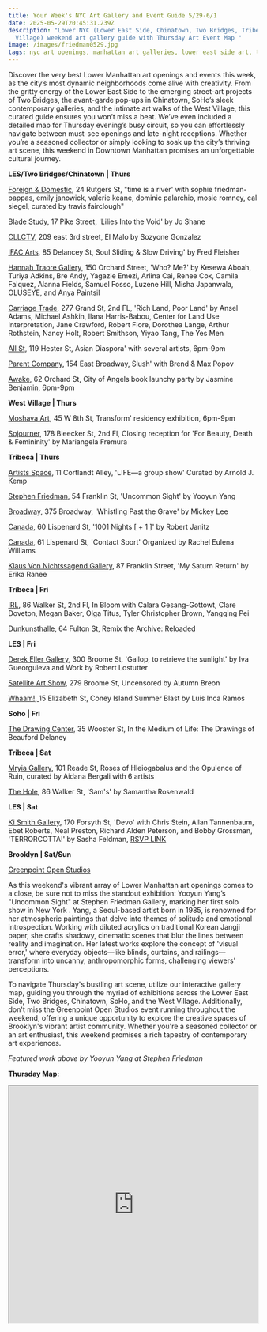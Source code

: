 ```yaml
---
title: Your Week's NYC Art Gallery and Event Guide 5/29-6/1
date: 2025-05-29T20:45:31.239Z
description: "Lower NYC (Lower East Side, Chinatown, Two Bridges, Tribeca, West
  Village) weekend art gallery guide with Thursday Art Event Map "
image: /images/friedman0529.jpg
tags: nyc art openings, manhattan art galleries, lower east side art, tribeca art, two bridges art, chinatown nyc art, greenpoint open studios
---
```

Discover the very best Lower Manhattan art openings and events this week, as the city’s most dynamic neighborhoods come alive with creativity. From the gritty energy of the Lower East Side to the emerging street-art projects of Two Bridges, the avant-garde pop-ups in Chinatown, SoHo’s sleek contemporary galleries, and the intimate art walks of the West Village, this curated guide ensures you won’t miss a beat. We’ve even included a detailed map for Thursday evening’s busy circuit, so you can effortlessly navigate between must-see openings and late-night receptions. Whether you’re a seasoned collector or simply looking to soak up the city’s thriving art scene, this weekend in Downtown Manhattan promises an unforgettable cultural journey.

**L﻿ES/Two Bridges/Chinatown | Thurs**

[Foreign & Domestic](https://foreigndomestic.io/), 24 Rutgers St, "time is a river' with sophie friedman-pappas, emily janowick, valerie keane, dominic palarchio, mosie romney, cal siegel, curated by travis fairclough"

[Blade Study](https://www.bladestudy.net/exhibitions), 17 Pike Street, 'Lilies Into the Void' by Jo Shane

[CLLCTV](https://www.instagram.com/cllctv.nyc), 209 east 3rd street, El Malo by Sozyone Gonzalez

[IFAC Arts](http://www.instagram.com/ifacarts), 85 Delancey St, Soul Sliding & Slow Driving' by Fred Fleisher

[Hannah Traore Gallery](https://hannahtraoregallery.com/exhibition/who-me/), 150 Orchard Street, 'Who? Me?' by Kesewa Aboah, Turiya Adkins, Bre Andy, Yagazie Emezi, Arlina Cai, Renee Cox, Camila Falquez, Alanna Fields, Samuel Fosso, Luzene Hill, Misha Japanwala, OLUSEYE, and Anya Paintsil

[Carriage Trade](https://www.carriagetrade.org/rich-land-poor-land), 277 Grand St, 2nd FL, 'Rich Land, Poor Land' by Ansel Adams, Michael Ashkin, Ilana Harris-Babou, Center for Land Use Interpretation, Jane Crawford, Robert Fiore, Dorothea Lange, Arthur Rothstein, Nancy Holt, Robert Smithson, Yiyao Tang, The Yes Men

[All St](https://allstnyc.com/), 119 Hester St, Asian Diaspora' with several artists, 6pm-9pm

[Parent Company](https://www.instagram.com/parent.company.gallery), 154 East Broadway, Slush' with Brend & Max Popov

[Awake](https://www.instagram.com/awakenewyorkclothing), 62 Orchard St, City of Angels book launchy party by Jasmine Benjamin, 6pm-9pm

**W﻿est Village | Thurs**

[Moshava Art](https://www.instagram.com/moshava.art), 45 W 8th St, Transform' residency exhibition, 6pm-9pm

[Sojourner](https://www.instagram.com/sojourner_gallery), 178 Bleecker St, 2nd Fl, Closing reception for 'For Beauty, Death & Femininity' by Mariangela Fremura

**T﻿ribeca | Thurs**

[Artists Space](https://artistsspace.org/exhibitions/arnold-kemp), 11 Cortlandt Alley, 'LIFE—a group show' Curated by Arnold J. Kemp

[Stephen Friedman](https://www.stephenfriedman.com/exhibitions/203-yooyun-yang-uncommon-sight-new-york-opening-on-thursday-29-may-6-8pm/), 54 Franklin St, 'Uncommon Sight' by Yooyun Yang

[Broadway](https://broadwaygallery.nyc/exhibitions/66-mickey-lee-whistling-past-the-grave/), 375 Broadway, 'Whistling Past the Grave' by Mickey Lee

[Canada](https://canadanewyork.com/exhibitions/1001-nights-1), 60 Lispenard St, '1001 Nights \[ + 1 ]' by Robert Janitz

[Canada](https://canadanewyork.com/exhibitions/contact-sport), 61 Lispenard St, 'Contact Sport' Organized by Rachel Eulena Williams

[Klaus Von Nichtssagend Gallery](https://klausgallery.com/exhibition/erika-ranee-my-saturn-return-2025-05-29/), 87 Franklin Street, 'My Saturn Return' by Erika Ranee

**T﻿ribeca | Fri**

[I﻿RL](https://www.instagram.com/irl.nyc), 86 Walker St, 2nd Fl, In Bloom with Calara Gesang-Gottowt, Clare Doveton, Megan Baker, Olga Titus, Tyler Christopher Brown, Yangqing Pei

[Dunkunsthalle](https://www.dunkunsthalle.com/), 64 Fulton St, Remix the Archive: Reloaded

**L﻿ES | Fri**

[Derek Eller Gallery](https://www.derekeller.com/), 300 Broome St, 'Gallop, to retrieve the sunlight' by Iva Gueorguieva and Work by Robert Lostutter

[Satellite Art Show](https://www.instagram.com/satelliteartshow), 279 Broome St, Uncensored by Autumn Breon

[Whaam!, ](https://www.instagram.com/whaam.whaam)15 Elizabeth St, Coney Island Summer Blast by Luis Inca Ramos

**S﻿oho | Fri**

[The Drawing Center](https://drawingcenter.org/exhibitions/beauford-delaney), 35 Wooster St, In the Medium of Life: The Drawings of Beauford Delaney

**T﻿ribeca | Sat**

[Mryia Gallery](https://www.instagram.com/mriya.gallery), 101 Reade St, Roses of Hleiogabalus and the Opulence of Ruin, curated by Aidana Bergali with 6 artists

[The Hole](http://theholenyc.com/), 86 Walker St, 'Sam's' by Samantha Rosenwald

**L﻿ES | Sat**

[Ki Smith Gallery](https://www.kismithgallery.com/), 170 Forsyth St, 'Devo' with Chris Stein, Allan Tannenbaum, Ebet Roberts, Neal Preston, Richard Alden Peterson, and Bobby Grossman, 'TERRORCOTTA!' by Sasha Feldman, [RSVP LINK](https://www.kismithgallery.com/event-details/terrorcotta-by-sasha-feldman/form) 

**B﻿rooklyn | Sat/Sun[](https://greenpointopenstudios.com/)**

[G﻿reenpoint Open Studios](https://greenpointopenstudios.com/map-guide/)

As this weekend's vibrant array of Lower Manhattan art openings comes to a close, be sure not to miss the standout exhibition: Yooyun Yang’s "Uncommon Sight" at Stephen Friedman Gallery, marking her first solo show in New York . Yang, a Seoul-based artist born in 1985, is renowned for her atmospheric paintings that delve into themes of solitude and emotional introspection. Working with diluted acrylics on traditional Korean Jangji paper, she crafts shadowy, cinematic scenes that blur the lines between reality and imagination. Her latest works explore the concept of 'visual error,' where everyday objects—like blinds, curtains, and railings—transform into uncanny, anthropomorphic forms, challenging viewers' perceptions.

To navigate Thursday's bustling art scene, utilize our interactive gallery map, guiding you through the myriad of exhibitions across the Lower East Side, Two Bridges, Chinatown, SoHo, and the West Village. Additionally, don't miss the Greenpoint Open Studios event running throughout the weekend, offering a unique opportunity to explore the creative spaces of Brooklyn's vibrant artist community. Whether you're a seasoned collector or an art enthusiast, this weekend promises a rich tapestry of contemporary art experiences.

*F﻿eatured work above by Yooyun Yang at Stephen Friedman*

**T﻿hursday Map:** 

<iframe src="https://www.google.com/maps/d/u/1/embed?mid=1BqcjYEitevfD0tn2sbwtJggvdu9fsc0&ehbc=2E312F" width="100%" height="480"></iframe>